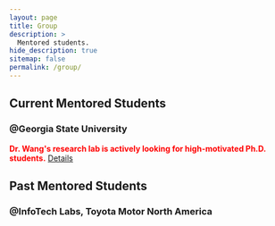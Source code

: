 ```yaml
---
layout: page
title: Group
description: >
  Mentored students.
hide_description: true
sitemap: false
permalink: /group/
---
```


## Current Mentored Students 

### @Georgia State University

<span style="color:red">**Dr. Wang's research lab is actively looking for high-motivated Ph.D. students.**</span> [Details](/JD_GSU_PhD.pdf)

## Past Mentored Students 

### @InfoTech Labs, Toyota Motor North America



